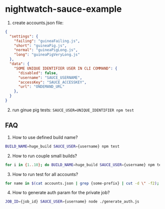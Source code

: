 # nightwatch-sauce-example

1. create accounts.json file:
```json
{
  "settings": {
    "failing": "guineaFailing.js",
    "short": "guineaPig.js",
    "normal": "guineaPigLong.js",
    "long": "guineaPigVeryLong.js"
  },
  "data": {
    "SOME UNIQUE IDENTIFIER USER IN CLI COMMAND": {
      "disabled": false,
      "username": "SAUCE_USERNAME",
      "accessKey": "SAUCE_ACCESSKEY",
      "url": "ONDEMAND_URL"
    },
  }
}
```

2. run ginue pig tests: `SAUCE_USER=UNIQUE_IDENTIFIER npm test`


FAQ
---

1. How to use defined build name?
```sh
BUILD_NAME=huge_build SAUCE_USER={username} npm test
```

2. How to run couple small builds?
```sh
for i in {1..10}; do BUILD_NAME=huge_build SAUCE_USER={username} npm test; done
```

3. How to run test for all accounts?
```sh
for name in $(cat accounts.json | grep {some-prefix} | cut -d \" -f2); do SAUCE_USER=$name npm test; done
```

4. How to generate auth param for the private job?
```sh
JOB_ID={job_id} SAUCE_USER={username} node ./generate_auth.js
```

